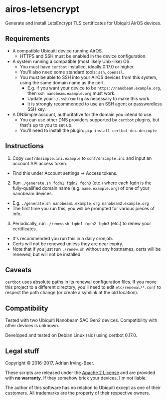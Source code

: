 # airos-letsencrypt

Generate and install LetsEncrypt TLS certificates for Ubiquiti AirOS devices.

## Requirements

* A compatible Ubiquiti device running AirOS.
  * HTTPS and SSH must be enabled in the device configuration.
* A system running a compatible (most likely Unix-like) OS.
  * You must have `certbot` installed, ideally 0.17.0 or higher.
  * You'll also need some standard tools: `ssh`, `openssl`.
  * You must be able to SSH into your AirOS devices from this system, using the same domain name as the cert.
    * E.g. if you want your device to be `https://nanobeam.example.org`, then `ssh nanobeam.example.org` must work.
    * Update your `~/.ssh/config` as necessary to make this work.
    * It is strongly recommended to use an SSH agent or passwordless SSH key.
* A DNSimple account, authoritative for the domain you intend to use.
  * You can use other DNS providers supported by `certbot` plugins, but that's up to you to set up.
  * You'll need to install the plugin: `pip install certbot-dns-dnsimple`

## Instructions

1. Copy `conf/dnsimple.ini.example` to `conf/dnsimple.ini` and input an account API access token.
  * Find this under Account settings → Access tokens.
2. Run `./generate.sh fqdn1 fqdn2 fqdn3` (etc.) where each fqdn is the fully-qualified domain name (e.g. `name.example.org`) of one of your nanobeam devices.
  * E.g. `./generate.sh nanobeam1.example.org nanobeam2.example.org`
  * The first time you run this, you will be prompted for various pieces of info.
3. Periodically, run `./renew.sh fqdn1 fqdn2 fqdn3` (etc.) to renew your certificates.
  * It's recommended you run this in a daily cronjob.
  * Certs will not be renewed unless they are near expiry.
  * Note that if you just run `./renew.sh` without any hostnames, certs will be renewed, but will not be installed.

## Caveats

`certbot` uses absolute paths in its renewal configuration files.  If you move this project to a different directory, you'll need to edit `etc/renewal/*.conf` to respect the path change (or create a symlink at the old location).

## Compatibility

Tested with two Ubiquiti Nanobeam 5AC Gen2 devices.  Compatibility with other devices is unknown.

Developed and tested on Debian Linux (sid) using certbot 0.17.0.

## Legal stuff

Copyright © 2016-2017, Adrian Irving-Beer.

These scripts are released under the [Apache 2 License](LICENSE) and are provided with **no warranty**.  If they somehow brick your devices, I'm not liable.

The author of this software has no relation to Ubiquiti except as one of their customers.  All trademarks are the property of their respective owners.
